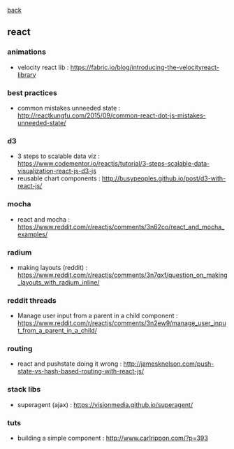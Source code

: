 [back](README.md)

## react

### animations
- velocity react lib : https://fabric.io/blog/introducing-the-velocityreact-library

### best practices
- common mistakes unneeded state : http://reactkungfu.com/2015/09/common-react-dot-js-mistakes-unneeded-state/

### d3
- 3 steps to scalable data viz : https://www.codementor.io/reactjs/tutorial/3-steps-scalable-data-visualization-react-js-d3-js
- reusable chart components : http://busypeoples.github.io/post/d3-with-react-js/

### mocha
- react and mocha : https://www.reddit.com/r/reactjs/comments/3n62co/react_and_mocha_examples/

### radium
- making layouts (reddit) : https://www.reddit.com/r/reactjs/comments/3n7qxf/question_on_making_layouts_with_radium_inline/

### reddit threads
- Manage user input from a parent in a child component : https://www.reddit.com/r/reactjs/comments/3n2ew9/manage_user_input_from_a_parent_in_a_child/

### routing
- react and pushstate doing it wrong : http://jamesknelson.com/push-state-vs-hash-based-routing-with-react-js/

### stack libs
- superagent (ajax) : https://visionmedia.github.io/superagent/

### tuts
- building a simple component : http://www.carlrippon.com/?p=393





